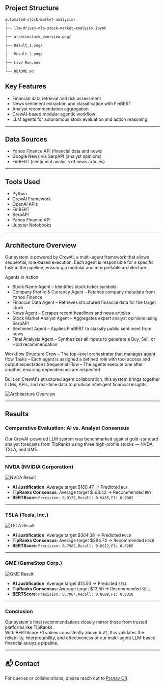 ##  Project Structure
```
automated-stock-market-analysis/
│
├── llm-driven-nlp-stock-market-analysis.ipynb
│         
├── architecture_overview.png/                         
│
├── Result_1.png/
│
├── Result_2.png/
│
├── Live Run.mov
│
└── README.md
```

##  Key Features

-  Financial data retrieval and risk assessment
-  News sentiment extraction and classification with FinBERT
-  Analyst recommendation aggregation
-  CrewAI-based modular agentic workflow
-  LLM agents for autonomous stock evaluation and action reasoning

---

##  Data Sources

- Yahoo Finance API (financial data and news)
- Google News via SerpAPI (analyst opinions)
- FinBERT (sentiment analysis of news articles)

---

##  Tools Used

- Python
- CrewAI Framework
- OpenAI APIs
- FinBERT
- SerpAPI
- Yahoo Finance API
- Jupyter Notebooks

---
##  Architecture Overview
Our system is powered by CrewAI, a multi-agent framework that allows sequential, role-based execution. Each agent is responsible for a specific task in the pipeline, ensuring a modular and interpretable architecture.

 Agents in Action
- Stock Name Agent – Identifies stock ticker symbols
- Company Profile & Currency Agent – Fetches company metadata from Yahoo Finance
- Financial Data Agent – Retrieves structured financial data for the target stock
- News Agent – Scrapes recent headlines and news articles
- Stock Market Analyst Agent – Aggregates expert analyst opinions using SerpAPI
- Sentiment Agent – Applies FinBERT to classify public sentiment from news
- Final Analysis Agent – Synthesizes all inputs to generate a Buy, Sell, or Hold recommendation

Workflow Structure
Crew – The top-level orchestrator that manages agent flow
Tasks – Each agent is assigned a defined role with tool access and output expectations
Sequential Flow – The agents execute one after another, ensuring dependencies are respected

 Built on CrewAI's structured agent collaboration, this system brings together LLMs, APIs, and real-time data to produce intelligent financial insights.

![Architecture Overview](architecture_overview.png)

---
##  Results

###  Comparative Evaluation: AI vs. Analyst Consensus

Our CrewAI-powered LLM system was benchmarked against gold-standard analyst forecasts from TipRanks using three high-profile stocks — NVDA, TSLA, and GME.

---

###  NVDA (NVIDIA Corporation)

![NVDA Result](NVDA.png)

-  **AI Justification**: Average target $160.47 → Predicted `BUY`
-  **TipRanks Consensus**: Average target $168.43 → Recommended `BUY`
-  **BERTScore**: `Precision: 0.9126`, `Recall: 0.9485`, `F1: 0.9302`

---

###  TSLA (Tesla, Inc.)

![TSLA Result](TSLA.png)

-  **AI Justification**: Average target $304.38 → Predicted `HOLD`
-  **TipRanks Consensus**: Average target $284.74 → Recommended `HOLD`
-  **BERTScore**: `Precision: 0.7982`, `Recall: 0.8612`, `F1: 0.8285`

---

###  GME (GameStop Corp.)

![GME Result](GME.png)

-  **AI Justification**: Average target $13.50 → Predicted `SELL`
-  **TipRanks Consensus**: Average target $13.50 → Recommended `SELL`
-  **BERTScore**: `Precision: 0.7964`, `Recall: 0.8688`, `F1: 0.8310`

---

###  Conclusion

Our system's final recommendations closely mirror those from trusted platforms like TipRanks.  
With BERTScore F1 values consistently above `0.82`, this validates the reliability, interpretability, and effectiveness of our multi-agent LLM-based financial analysis pipeline.


---



## 📬 Contact

For queries or collaborations, please reach out to [Pranav CR](https://github.com/PranavCR01).
